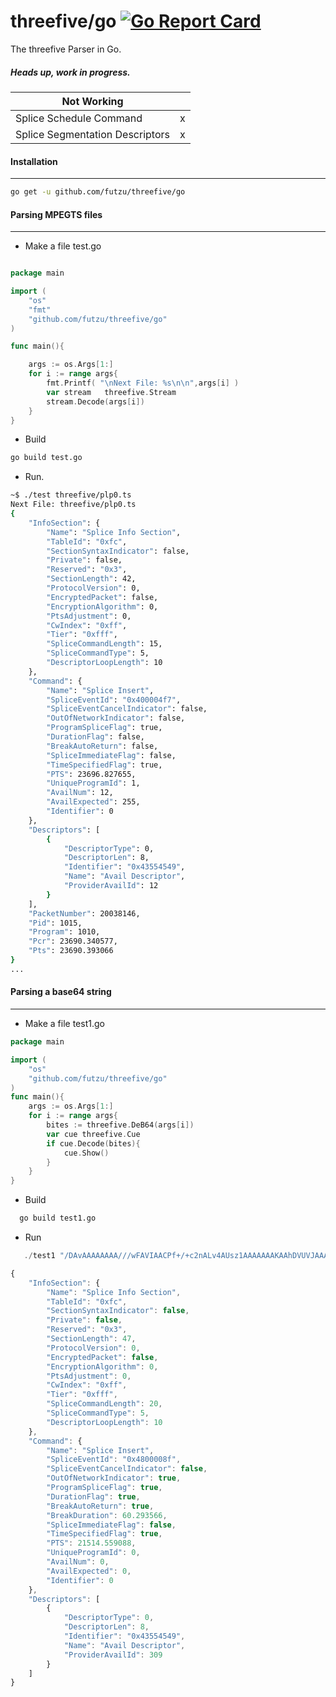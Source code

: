 # threefive/go	 [![Go Report Card](https://goreportcard.com/badge/github.com/FUTZU/threefive)](https://goreportcard.com/report/github.com/FUTZU/threefive)
		
The threefive Parser in Go.

##### Heads up, work in progress.

|Not Working      	   	  | |
|---------------------------------|-|
| Splice Schedule Command 	  |x|
| Splice Segmentation Descriptors |x|


#### Installation
---
```sh
go get -u github.com/futzu/threefive/go
```

#### Parsing MPEGTS files 
---

* Make a file test.go

```go

package main

import (
	"os"
	"fmt"
	"github.com/futzu/threefive/go"
)

func main(){

	args := os.Args[1:]
	for i := range args{
		fmt.Printf( "\nNext File: %s\n\n",args[i] )
		var stream   threefive.Stream
		stream.Decode(args[i])
	}
}     
```
*  Build
```sh 
go build test.go
```
*  Run.
```sh	
~$ ./test threefive/plp0.ts
Next File: threefive/plp0.ts
{
    "InfoSection": {
        "Name": "Splice Info Section",
        "TableId": "0xfc",
        "SectionSyntaxIndicator": false,
        "Private": false,
        "Reserved": "0x3",
        "SectionLength": 42,
        "ProtocolVersion": 0,
        "EncryptedPacket": false,
        "EncryptionAlgorithm": 0,
        "PtsAdjustment": 0,
        "CwIndex": "0xff",
        "Tier": "0xfff",
        "SpliceCommandLength": 15,
        "SpliceCommandType": 5,
        "DescriptorLoopLength": 10
    },
    "Command": {
        "Name": "Splice Insert",
        "SpliceEventId": "0x400004f7",
        "SpliceEventCancelIndicator": false,
        "OutOfNetworkIndicator": false,
        "ProgramSpliceFlag": true,
        "DurationFlag": false,
        "BreakAutoReturn": false,
        "SpliceImmediateFlag": false,
        "TimeSpecifiedFlag": true,
        "PTS": 23696.827655,
        "UniqueProgramId": 1,
        "AvailNum": 12,
        "AvailExpected": 255,
        "Identifier": 0
    },
    "Descriptors": [
        {
            "DescriptorType": 0,
            "DescriptorLen": 8,
            "Identifier": "0x43554549",
            "Name": "Avail Descriptor",
            "ProviderAvailId": 12
        }
    ],
    "PacketNumber": 20038146,
    "Pid": 1015,
    "Program": 1010,
    "Pcr": 23690.340577,
    "Pts": 23690.393066
}
...

``` 	

#### Parsing a base64 string
---

* Make a file test1.go

```go
package main

import (
    "os"
	"github.com/futzu/threefive/go"
)
func main(){
	args := os.Args[1:]
	for i := range args{
        bites := threefive.DeB64(args[i])
        var cue threefive.Cue
        if cue.Decode(bites){
            cue.Show()
        }
    }
}
```  
* Build
```sh
  go build test1.go 
```
* Run
```js
   ./test1 "/DAvAAAAAAAA///wFAVIAACPf+/+c2nALv4AUsz1AAAAAAAKAAhDVUVJAAABNWLbowo="

{
    "InfoSection": {
        "Name": "Splice Info Section",
        "TableId": "0xfc",
        "SectionSyntaxIndicator": false,
        "Private": false,
        "Reserved": "0x3",
        "SectionLength": 47,
        "ProtocolVersion": 0,
        "EncryptedPacket": false,
        "EncryptionAlgorithm": 0,
        "PtsAdjustment": 0,
        "CwIndex": "0xff",
        "Tier": "0xfff",
        "SpliceCommandLength": 20,
        "SpliceCommandType": 5,
        "DescriptorLoopLength": 10
    },
    "Command": {
        "Name": "Splice Insert",
        "SpliceEventId": "0x4800008f",
        "SpliceEventCancelIndicator": false,
        "OutOfNetworkIndicator": true,
        "ProgramSpliceFlag": true,
        "DurationFlag": true,
        "BreakAutoReturn": true,
        "BreakDuration": 60.293566,
        "SpliceImmediateFlag": false,
        "TimeSpecifiedFlag": true,
        "PTS": 21514.559088,
        "UniqueProgramId": 0,
        "AvailNum": 0,
        "AvailExpected": 0,
        "Identifier": 0
    },
    "Descriptors": [
        {
            "DescriptorType": 0,
            "DescriptorLen": 8,
            "Identifier": "0x43554549",
            "Name": "Avail Descriptor",
            "ProviderAvailId": 309
        }
    ]
}
```
